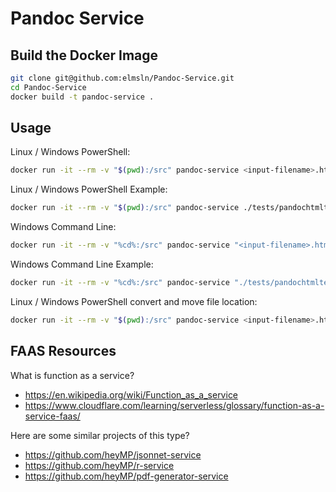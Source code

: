 # Pandoc Service

## Build the Docker Image

```bash
git clone git@github.com:elmsln/Pandoc-Service.git
cd Pandoc-Service
docker build -t pandoc-service .
```

## Usage

Linux / Windows PowerShell:

```bash
docker run -it --rm -v "$(pwd):/src" pandoc-service <input-filename>.html -s -o <output-filename>.md
```

Linux / Windows PowerShell Example:

```bash
docker run -it --rm -v "$(pwd):/src" pandoc-service ./tests/pandochtmltest.html -s -o ./tmp/output.md
```

Windows Command Line:

```bash
docker run -it --rm -v "%cd%:/src" pandoc-service "<input-filename>.html" -s -o "<output-filename>.md"
```

Windows Command Line Example:

```bash
docker run -it --rm -v "%cd%:/src" pandoc-service "./tests/pandochtmltest.html" -s -o "./tmp/output.md"
```

Linux / Windows PowerShell convert and move file location:

```bash
docker run -it --rm -v "$(pwd):/src" pandoc-service <input-filename>.html -s -o <output-filename>.md | mv <output-filename> <new/file/location>
```

## FAAS Resources

What is function as a service?

- https://en.wikipedia.org/wiki/Function_as_a_service
- https://www.cloudflare.com/learning/serverless/glossary/function-as-a-service-faas/

Here are some similar projects of this type?

- https://github.com/heyMP/jsonnet-service
- https://github.com/heyMP/r-service
- https://github.com/heyMP/pdf-generator-service
